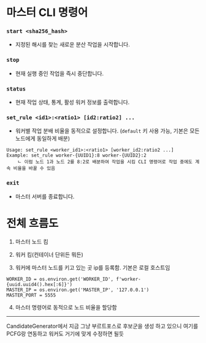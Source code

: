 # 마스터 CLI 명령어

### `start <sha256_hash>`
- 지정된 해시를 찾는 새로운 분산 작업을 시작합니다.

### `stop`
- 현재 실행 중인 작업을 즉시 중단합니다.

### `status`
- 현재 작업 상태, 통계, 활성 워커 정보를 출력합니다.

### `set_rule <id1>:<ratio1> [id2:ratio2] ...`
- 워커별 작업 분배 비율을 동적으로 설정합니다. (`default` 키 사용 가능, 기본은 모든 노드에게 동일하게 배분)
```
Usage: set_rule <worker_id1>:<ratio1> [worker_id2:ratio2 ...]
Example: set_rule worker-{UUID1}:8 worker-{UUID2}:2 
    ㄴ 이럼 노드 1과 노드 2를 8:2로 배분하여 작업을 시킴 CLI 명령어로 작업 중에도 계속 비율을 바꿀 수 있음 
```


### `exit`
- 마스터 서버를 종료합니다.

# 전체 흐름도

1. 마스터 노드 킴

2. 워커 킴(컨테이너 단위든 뭐든)

3. 워커에 마스터 노드를 키고 있는 곳 ip를 등록함. 기본은 로컬 호스트임 
```
WORKER_ID = os.environ.get('WORKER_ID', f'worker-{uuid.uuid4().hex[:6]}')
MASTER_IP = os.environ.get('MASTER_IP', '127.0.0.1')
MASTER_PORT = 5555

```

4. 마스터 명령어로 동적으로 노드 비율을 할당함

---

CandidateGenerator에서 지금 그냥 부르트포스로 후보군을 생성 하고 있으니 여기를 PCFG랑 연동하고 워커도 거기에 맞게 수정하면 될듯 